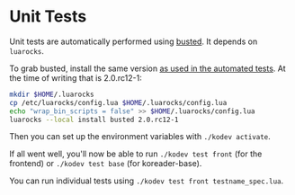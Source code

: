 # Unit Tests

Unit tests are automatically performed using [busted](http://olivinelabs.com/busted/). It depends on `luarocks`.

To grab busted, install the same version [as used in the automated tests](https://github.com/koreader/koreader/blob/master/.ci/install.sh). At the time of writing that is 2.0.rc12-1:
```bash
mkdir $HOME/.luarocks
cp /etc/luarocks/config.lua $HOME/.luarocks/config.lua
echo "wrap_bin_scripts = false" >> $HOME/.luarocks/config.lua
luarocks --local install busted 2.0.rc12-1
```
Then you can set up the environment variables with `./kodev activate`.

If all went well, you'll now be able to run `./kodev test front` (for the frontend) or `./kodev test base` (for koreader-base).

You can run individual tests using `./kodev test front testname_spec.lua`.
